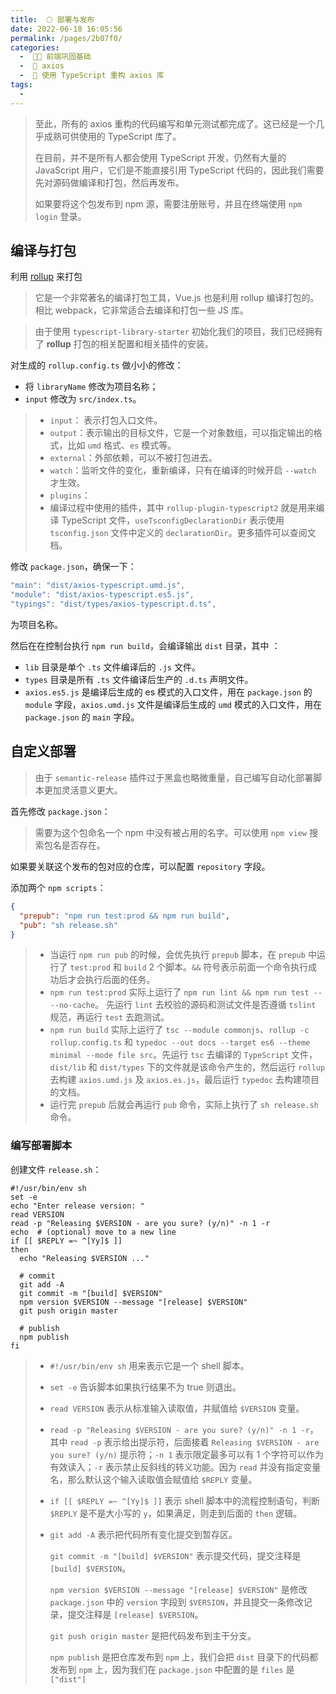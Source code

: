 ```yaml
---
title:  🌕 部署与发布
date: 2022-06-18 16:05:56
permalink: /pages/2b07f0/
categories:
  -  🚶🏻 前端巩固基础
  -  🚟 axios
  -  💽 使用 TypeScript 重构 axios 库
tags:
  - 
---
```

> 至此，所有的 axios 重构的代码编写和单元测试都完成了。这已经是一个几乎成熟可供使用的 TypeScript 库了。
>
> 在目前，并不是所有人都会使用 TypeScript 开发，仍然有大量的 JavaScript 用户，它们是不能直接引用 TypeScript 代码的，因此我们需要先对源码做编译和打包，然后再发布。
>
> 如果要将这个包发布到 npm 源，需要注册账号，并且在终端使用 `npm login` 登录。



## 编译与打包

利用 [rollup](https://github.com/rollup/rollup) 来打包

> 它是一个非常著名的编译打包工具，Vue.js 也是利用 rollup 编译打包的。相比 webpack，它非常适合去编译和打包一些 JS 库。

> 由于使用 `typescript-library-starter` 初始化我们的项目，我们已经拥有了 **rollup** 打包的相关配置和相关插件的安装。

对生成的 `rollup.config.ts` 做小小的修改：

+ 将 `libraryName` 修改为项目名称；
+ `input` 修改为 `src/index.ts`。

> + `input`： 表示打包入口文件。
> + `output`：表示输出的目标文件，它是一个对象数组，可以指定输出的格式，比如 `umd` 格式、`es` 模式等。
> + `external`：外部依赖，可以不被打包进去。
> + `watch`：监听文件的变化，重新编译，只有在编译的时候开启 `--watch` 才生效。
> + `plugins`：
> + 编译过程中使用的插件，其中 `rollup-plugin-typescript2` 就是用来编译 TypeScript 文件，`useTsconfigDeclarationDir` 表示使用 `tsconfig.json` 文件中定义的 `declarationDir`。更多插件可以查阅文档。



修改 `package.json`，确保一下：

```typescript
"main": "dist/axios-typescript.umd.js",
"module": "dist/axios-typescript.es5.js",
"typings": "dist/types/axios-typescript.d.ts",
```

为项目名称。



然后在在控制台执行 `npm run build`，会编译输出 `dist` 目录，其中 ：

+ `lib` 目录是单个 `.ts` 文件编译后的 `.js` 文件。
+ `types` 目录是所有 `.ts` 文件编译后生产的 `.d.ts` 声明文件。
+ `axios.es5.js` 是编译后生成的 es 模式的入口文件，用在 `package.json` 的 `module` 字段，`axios.umd.js` 文件是编译后生成的 `umd` 模式的入口文件，用在 `package.json` 的 `main` 字段。



## 自定义部署

> 由于 `semantic-release` 插件过于黑盒也略微重量，自己编写自动化部署脚本更加灵活意义更大。



首先修改 `package.json`：

> 需要为这个包命名一个 npm 中没有被占用的名字。可以使用 `npm view` 搜索包名是否存在。

如果要关联这个发布的包对应的仓库，可以配置 `repository` 字段。

添加两个 `npm scripts`：

```json
{
  "prepub": "npm run test:prod && npm run build",
  "pub": "sh release.sh"
}
```

> + 当运行 `npm run pub` 的时候，会优先执行 `prepub` 脚本，在 `prepub` 中运行了 `test:prod` 和 `build` 2 个脚本。`&&` 符号表示前面一个命令执行成功后才会执行后面的任务。
> + `npm run test:prod` 实际上运行了 `npm run lint && npm run test -- --no-cache`。 先运行 `lint` 去校验的源码和测试文件是否遵循 `tslint` 规范，再运行 `test` 去跑测试。
> + `npm run build` 实际上运行了 `tsc --module commonjs`、`rollup -c rollup.config.ts` 和 `typedoc --out docs --target es6 --theme minimal --mode file src`。先运行 `tsc` 去编译的 `TypeScript` 文件，`dist/lib` 和 `dist/types` 下的文件就是该命令产生的，然后运行 `rollup` 去构建 `axios.umd.js` 及 `axios.es.js`，最后运行 `typedoc` 去构建项目的文档。
> + 运行完 `prepub` 后就会再运行 `pub` 命令，实际上执行了 `sh release.sh` 命令。



### 编写部署脚本

创建文件 `release.sh`：

```shell
#!/usr/bin/env sh
set -e
echo "Enter release version: "
read VERSION
read -p "Releasing $VERSION - are you sure? (y/n)" -n 1 -r
echo  # (optional) move to a new line
if [[ $REPLY =~ ^[Yy]$ ]]
then
  echo "Releasing $VERSION ..."

  # commit
  git add -A
  git commit -m "[build] $VERSION"
  npm version $VERSION --message "[release] $VERSION"
  git push origin master

  # publish
  npm publish
fi
```

> + `#!/usr/bin/env sh` 用来表示它是一个 shell 脚本。
>
> + `set -e` 告诉脚本如果执行结果不为 true 则退出。
>
> + `read VERSION` 表示从标准输入读取值，并赋值给 `$VERSION` 变量。
>
> + `read -p "Releasing $VERSION - are you sure? (y/n)" -n 1 -r`，其中 `read -p` 表示给出提示符，后面接着 `Releasing $VERSION - are you sure? (y/n)` 提示符；`-n 1` 表示限定最多可以有 1 个字符可以作为有效读入；`-r` 表示禁止反斜线的转义功能。因为 `read` 并没有指定变量名，那么默认这个输入读取值会赋值给 `$REPLY` 变量。
>
> + `if [[ $REPLY =~ ^[Yy]$ ]]` 表示 shell 脚本中的流程控制语句，判断 `$REPLY` 是不是大小写的 `y`，如果满足，则走到后面的 `then` 逻辑。
>
> + `git add -A` 表示把代码所有变化提交到暂存区。
>
>   `git commit -m "[build] $VERSION"` 表示提交代码，提交注释是 `[build] $VERSION`。
>
>   `npm version $VERSION --message "[release] $VERSION"` 是修改 `package.json` 中的 `version` 字段到 `$VERSION`，并且提交一条修改记录，提交注释是 `[release] $VERSION`。
>
>   `git push origin master` 是把代码发布到主干分支。
>
>   `npm publish` 是把仓库发布到 `npm` 上，我们会把 `dist` 目录下的代码都发布到 `npm` 上，因为我们在 `package.json` 中配置的是 `files` 是 `["dist"]`



